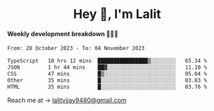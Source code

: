 <h1 align="center">Hey 👋, I'm Lalit</h1>

#### Weekly development breakdown 👨🏻‍💻
<!--START_SECTION:waka-->

```txt
From: 28 October 2023 - To: 04 November 2023

TypeScript   10 hrs 12 mins  ████████████████▒░░░░░░░░   65.34 %
JSON         1 hr 44 mins    ██▓░░░░░░░░░░░░░░░░░░░░░░   11.10 %
CSS          47 mins         █▒░░░░░░░░░░░░░░░░░░░░░░░   05.04 %
Other        35 mins         █░░░░░░░░░░░░░░░░░░░░░░░░   03.83 %
HTML         35 mins         █░░░░░░░░░░░░░░░░░░░░░░░░   03.76 %
```

<!--END_SECTION:waka-->

Reach me at → lalitvijay9480@gmail.com
